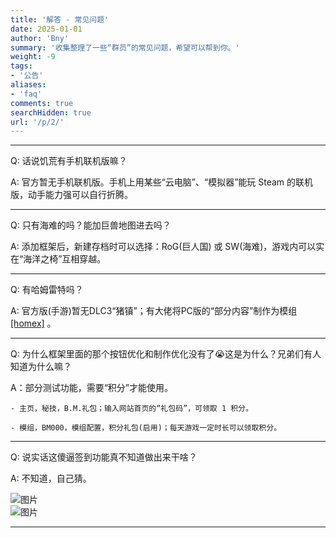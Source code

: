 ```yaml
---
title: '解答 - 常见问题'
date: 2025-01-01
author: 'Bny'
summary: '收集整理了一些“群员”的常见问题，希望可以帮到你。'
weight: -9
tags:
- '公告'
aliases:
- 'faq'
comments: true
searchHidden: true
url: '/p/2/'
---
```


---

Q: 话说饥荒有手机联机版嘛？  

A: 官方暂无手机联机版。手机上用某些“云电脑”、“模拟器”能玩 Steam 的联机版，动手能力强可以自行折腾。

---

Q: 只有海难的吗？能加巨兽地图进去吗？  

A: 添加框架后，新建存档时可以选择：RoG(巨人国) 或 SW(海难)，游戏内可以实在“海洋之椅”互相穿越。

---

Q: 有哈姆雷特吗？  

A: 官方版(手游)暂无DLC3“猪镇”；有大佬将PC版的“部分内容”制作为模组 [[homex]](/p/home/) 。

---

Q: 为什么框架里面的那个按钮优化和制作优化没有了😭这是为什么？兄弟们有人知道为什么嘛？

A：部分测试功能，需要“积分”才能使用。  

    - 主页，秘技，B.M.礼包；输入网站首页的“礼包码”，可领取 1 积分。  
    
    - 模组，BM000，模组配置，积分礼包(启用)；每天游戏一定时长可以领取积分。

---

Q: 说实话这傻逼签到功能真不知道做出来干啥？

A: 不知道，自己猜。

![图片](/img/Image_1755787680660.png)  
![图片](/img/Image_1755746875311.png)  

---


















